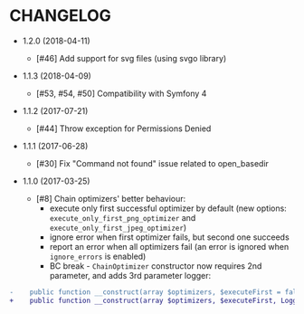 CHANGELOG
=========

* 1.2.0 (2018-04-11)

  * [#46] Add support for svg files (using svgo library)

* 1.1.3 (2018-04-09)

  * [#53, #54, #50] Compatibility with Symfony 4

* 1.1.2 (2017-07-21)

  * [#44] Throw exception for Permissions Denied

* 1.1.1 (2017-06-28)

  * [#30] Fix "Command not found" issue related to open_basedir
  
* 1.1.0 (2017-03-25)

  * [#8] Chain optimizers' better behaviour:
    * execute only first successful optimizer by default (new options: `execute_only_first_png_optimizer` and `execute_only_first_jpeg_optimizer`)
    * ignore error when first optimizer fails, but second one succeeds
    * report an error when all optimizers fail (an error is ignored when `ignore_errors` is enabled)
    * BC break - `ChainOptimizer` constructor now requires 2nd parameter, and adds 3rd parameter logger:
```diff    
-    public function __construct(array $optimizers, $executeFirst = false)
+    public function __construct(array $optimizers, $executeFirst, LoggerInterface $logger)
```
